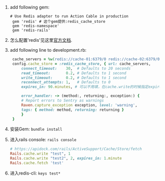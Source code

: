 1. add following gem:
   ~~~
   # Use Redis adapter to run Action Cable in production
	gem 'redis' # 这个gem提供:redis_cache_store
	gem 'redis-namespace'
	gem 'redis-rails'
   ~~~
1. 怎么配置'redis'见这里[官方文档](https://guides.rubyonrails.org/caching_with_rails.html#activesupport-cache-rediscachestore).
1. add following line to development.rb:
   ~~~ruby
    cache_servers = %w(redis://cache-01:6379/0 redis://cache-02:6379/0)
	config.cache_store = :redis_cache_store, { url: cache_servers,
		connect_timeout:    30,  # Defaults to 20 seconds
		read_timeout:       0.2, # Defaults to 1 second
		write_timeout:      0.2, # Defaults to 1 second
		reconnect_attempts: 1,   # Defaults to 0
        expires_in: 90.minutes, # 可以不用填，在cache.write的时候指定expires_in, Rails.cache.write "test2", 2, expires_in: 1.minute

		error_handler: -> (method:, returning:, exception:) {
		# Report errors to Sentry as warnings
		Raven.capture_exception exception, level: 'warning',
		tags: { method: method, returning: returning }
		}
	}
   ~~~

1. 安装Gem: `bundle install`
1. 进入rails console: `rails console`
   ~~~ruby
   # https://apidock.com/rails/ActiveSupport/Cache/Store/fetch
   Rails.cache.write "test", 1
   Rails.cache.write "test2", 2, expires_in: 1.minute
   Rails.cache.fetch 'test'
   ~~~
1. 进入redis-cli: `keys test*`
